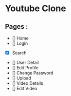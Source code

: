 # Youtube Clone

## Pages :

- [] Home
- [] Login
- [x] Search
- [] User Detail
- [] Edit Profile
- [] Change Password
- [] Upload
- [] Video Details
- [] Edit Video
